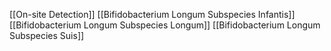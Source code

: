 [[On-site Detection]]
[[Bifidobacterium Longum Subspecies Infantis]]
[[Bifidobacterium Longum Subspecies Longum]]
[[Bifidobacterium Longum Subspecies Suis]]
